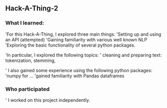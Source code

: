 ## Hack-A-Thing-2

### What I learned:
'For this Hack-A-Thing, I explored three main things:
  'Setting up and using an API (attempted)
  'Gaining familiarity with various well known NLP
  'Exploring the basic functionality of several python packages.

'In particular, I explored the following topics:
  ' cleaning and preparing text: tokenization, stemming,

' I also gained some experience using the following python packages:
  'numpy for ...
  'gained familiarity with Pandas dataframes


### Who participated
' I worked on this project independently.
